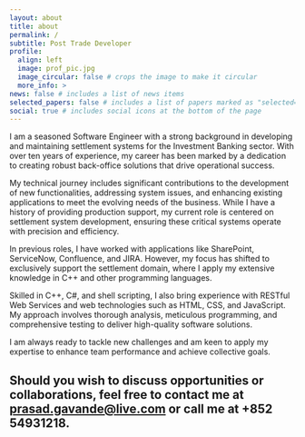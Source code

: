 ```yaml
---
layout: about
title: about
permalink: /
subtitle: Post Trade Developer
profile:
  align: left
  image: prof_pic.jpg
  image_circular: false # crops the image to make it circular
  more_info: >
news: false # includes a list of news items
selected_papers: false # includes a list of papers marked as "selected={true}"
social: true # includes social icons at the bottom of the page
---
```

I am a seasoned Software Engineer with a strong background in developing and maintaining settlement systems for the Investment Banking sector. With over ten years of experience, my career has been marked by a dedication to creating robust back-office solutions that drive operational success.

My technical journey includes significant contributions to the development of new functionalities, addressing system issues, and enhancing existing applications to meet the evolving needs of the business. While I have a history of providing production support, my current role is centered on settlement system development, ensuring these critical systems operate with precision and efficiency.

In previous roles, I have worked with applications like SharePoint, ServiceNow, Confluence, and JIRA. However, my focus has shifted to exclusively support the settlement domain, where I apply my extensive knowledge in C++ and other programming languages.

Skilled in C++, C#, and shell scripting, I also bring experience with RESTful Web Services and web technologies such as HTML, CSS, and JavaScript. My approach involves thorough analysis, meticulous programming, and comprehensive testing to deliver high-quality software solutions.

I am always ready to tackle new challenges and am keen to apply my expertise to enhance team performance and achieve collective goals.

Should you wish to discuss opportunities or collaborations, feel free to contact me at prasad.gavande@live.com or call me at +852 54931218.
---

